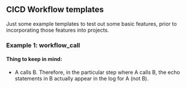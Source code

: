 ## CICD Workflow templates

Just some example templates to test out some basic features, prior to incorporating those features into projects.

### Example 1: workflow_call

#### Thing to keep in mind:

- A calls B. Therefore, in the particular step where A calls B, the echo statements in B actually appear in the log for A (not B).
